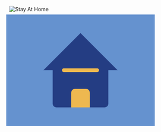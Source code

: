 ![Stay At Home](https://cssbattle.dev/targets/49.png)
<div class="base">
  <div class="roof">  </div>
  <div class="box">
    <div class="window"></div>
    <div class="door"></div>
  </div>
</div>
<style>
  .base {
    width: 400px;
    height: 300px;
    display: flex;
    flex-direction: column;
    justify-content:center;
    align-items:center;
    transform: translate(-8px, -8px);
    background: #6592CF;
  }
  .box {
    width: 150px;
    height: 100px;
    display: flex;
    align-items:center;
    justify-content: space-between;
    flex-direction: column;
    background: #243D83;
    border-radius: 0px 0px 10px 10px;
  }
  .roof {
    width: 0px;
    height: 0px;
    border-left: solid 100px transparent;
    border-right: solid 100px transparent;
    border-bottom: solid 100px #243D83;
  }
  .window {
    width: 100px;
    height: 10px;
    border-radius: 10px 10px 10px 10px;
    background: #EEB850;
    transform: translate(0px, -5px)
  }
  .door {
    width:50px;
    height:50px;
    background: #EEB850;
    border-radius: 10px 10px 0px 0px;
  }
</style>